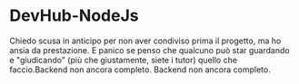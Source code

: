 # DevHub-NodeJs
Chiedo scusa in anticipo per non aver condiviso prima il progetto, ma ho ansia da prestazione. E panico se penso che qualcuno può star guardando e "giudicando" (più che giustamente, siete i tutor) quello che faccio.Backend non ancora completo.
Backend non ancora completo.
